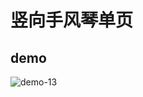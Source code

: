 # 竖向手风琴单页

## demo

![demo-13](https://github.com/vxhly/web-demo/blob/master/demo-13/images/demo-13.png)
